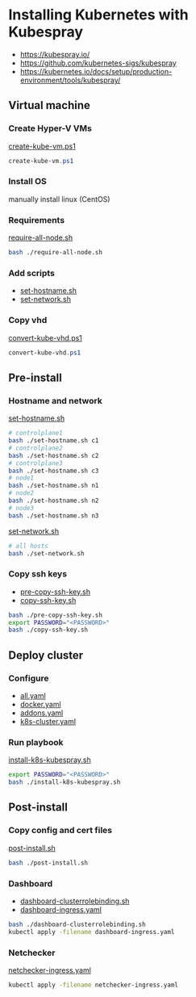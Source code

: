 # Installing Kubernetes with Kubespray

- https://kubespray.io/
- https://github.com/kubernetes-sigs/kubespray
- https://kubernetes.io/docs/setup/production-environment/tools/kubespray/

## Virtual machine

### Create Hyper-V VMs

[create-kube-vm.ps1](/kubernetes/install/create-kube-vm.ps1)

```powershell
create-kube-vm.ps1
```

### Install OS

manually install linux (CentOS)

### Requirements

[require-all-node.sh](/kubernetes/install/require-all-node.sh)

```bash
bash ./require-all-node.sh
```

### Add scripts

- [set-hostname.sh](/kubernetes/install/set-hostname.sh)
- [set-network.sh](/kubernetes/install/set-network.sh)

### Copy vhd

[convert-kube-vhd.ps1](/kubernetes/install/convert-kube-vhd.ps1)

```powershell
convert-kube-vhd.ps1
```

## Pre-install

### Hostname and network

[set-hostname.sh](/kubernetes/install/set-hostname.sh)

```bash
# controlplane1
bash ./set-hostname.sh c1
# controlplane2
bash ./set-hostname.sh c2
# controlplane3
bash ./set-hostname.sh c3
# node1
bash ./set-hostname.sh n1
# node2
bash ./set-hostname.sh n2
# node3
bash ./set-hostname.sh n3
```

[set-network.sh](/kubernetes/install/set-network.sh)

```bash
# all hosts
bash ./set-network.sh
```

### Copy ssh keys

- [pre-copy-ssh-key.sh](/kubernetes/install/pre-copy-ssh-key.sh)
- [copy-ssh-key.sh](/kubernetes/install/copy-ssh-key.sh)

```bash
bash ./pre-copy-ssh-key.sh
export PASSWORD="<PASSWORD>"
bash ./copy-ssh-key.sh
```

## Deploy cluster

### Configure

- [all.yaml](/kubernetes/install/all.yaml)
- [docker.yaml](/kubernetes/install/docker.yaml)
- [addons.yaml](/kubernetes/install/addons.yaml)
- [k8s-cluster.yaml](/kubernetes/install/k8s-cluster.yaml)

### Run playbook

[install-k8s-kubespray.sh](/kubernetes/install/install-k8s-kubespray.sh)

```bash
export PASSWORD="<PASSWORD>"
bash ./install-k8s-kubespray.sh
```

## Post-install

### Copy config and cert files

[post-install.sh](/kubernetes/install/post-install.sh)

```bash
bash ./post-install.sh
```

### Dashboard

- [dashboard-clusterrolebinding.sh](/kubernetes/install/dashboard-clusterrolebinding.sh)
- [dashboard-ingress.yaml](/kubernetes/install/dashboard-ingress.yaml)

```bash
bash ./dashboard-clusterrolebinding.sh
kubectl apply -filename dashboard-ingress.yaml
```

### Netchecker

[netchecker-ingress.yaml](/kubernetes/install/netchecker-ingress.yaml)

```bash
kubectl apply -filename netchecker-ingress.yaml
```
